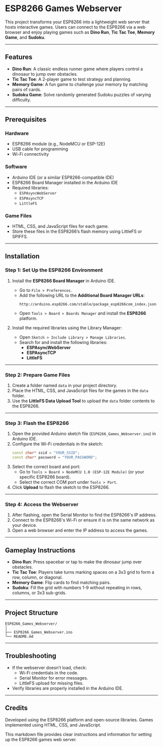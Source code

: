 
# ESP8266 Games Webserver

This project transforms your ESP8266 into a lightweight web server that hosts interactive games. Users can connect to the ESP8266 via a web browser and enjoy playing games such as **Dino Run**, **Tic Tac Toe**, **Memory Game**, and **Sudoku**.

---

## Features
- **Dino Run**: A classic endless runner game where players control a dinosaur to jump over obstacles.
- **Tic Tac Toe**: A 2-player game to test strategy and planning.
- **Memory Game**: A fun game to challenge your memory by matching pairs of cards.
- **Sudoku Game**: Solve randomly generated Sudoku puzzles of varying difficulty.

---

## Prerequisites

### Hardware
- ESP8266 module (e.g., NodeMCU or ESP-12E)
- USB cable for programming
- Wi-Fi connectivity

### Software
- Arduino IDE (or a similar ESP8266-compatible IDE)
- ESP8266 Board Manager installed in the Arduino IDE
- Required libraries:
  - `ESPAsyncWebServer`
  - `ESPAsyncTCP`
  - `LittleFS`

### Game Files
- HTML, CSS, and JavaScript files for each game.
- Store these files in the ESP8266’s flash memory using LittleFS or SPIFFS.

---

## Installation

### Step 1: Set Up the ESP8266 Environment
1. Install the **ESP8266 Board Manager** in Arduino IDE.
   - Go to `File > Preferences`.
   - Add the following URL to the **Additional Board Manager URLs**:
     ```
     http://arduino.esp8266.com/stable/package_esp8266com_index.json
     ```
   - Open `Tools > Board > Boards Manager` and install the **ESP8266** platform.

2. Install the required libraries using the Library Manager:
   - Open `Sketch > Include Library > Manage Libraries`.
   - Search for and install the following libraries:
     - **ESPAsyncWebServer**
     - **ESPAsyncTCP**
     - **LittleFS**

---

### Step 2: Prepare Game Files
1. Create a folder named `data` in your project directory.
2. Place the HTML, CSS, and JavaScript files for the games in the `data` folder.
3. Use the **LittleFS Data Upload Tool** to upload the `data` folder contents to the ESP8266.

---

### Step 3: Flash the ESP8266
1. Open the provided Arduino sketch file (`ESP8266_Games_Webserver.ino`) in Arduino IDE.
2. Configure the Wi-Fi credentials in the sketch:
   ```cpp
   const char* ssid = "YOUR_SSID";
   const char* password = "YOUR_PASSWORD";
   ```
3. Select the correct board and port:
   - Go to `Tools > Board > NodeMCU 1.0 (ESP-12E Module)` (or your specific ESP8266 board).
   - Select the correct COM port under `Tools > Port`.
4. Click **Upload** to flash the sketch to the ESP8266.

---

### Step 4: Access the Webserver
1. After flashing, open the Serial Monitor to find the ESP8266's IP address.
2. Connect to the ESP8266's Wi-Fi or ensure it is on the same network as your device.
3. Open a web browser and enter the IP address to access the games.

---

## Gameplay Instructions
- **Dino Run**: Press spacebar or tap to make the dinosaur jump over obstacles.
- **Tic Tac Toe**: Players take turns marking spaces on a 3x3 grid to form a row, column, or diagonal.
- **Memory Game**: Flip cards to find matching pairs.
- **Sudoku**: Fill the grid with numbers 1-9 without repeating in rows, columns, or 3x3 sub-grids.

---

## Project Structure
```
ESP8266_Games_Webserver/
│
├── ESP8266_Games_Webserver.ino
└── README.md
```

---

## Troubleshooting
- If the webserver doesn’t load, check:
  - Wi-Fi credentials in the code.
  - Serial Monitor for error messages.
  - LittleFS upload for missing files.
- Verify libraries are properly installed in the Arduino IDE.

---

## Credits
Developed using the ESP8266 platform and open-source libraries. Games implemented using HTML, CSS, and JavaScript.


This markdown file provides clear instructions and information for setting up the ESP8266 games web server.
```

